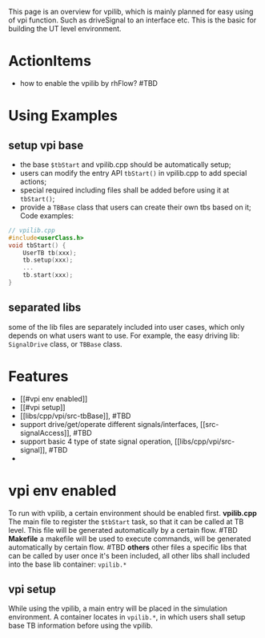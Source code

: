 This page is an overview for vpilib, which is mainly planned for easy using of vpi function. Such as driveSignal to an interface etc.
This is the basic for building the UT level environment.
# ActionItems
- how to enable the vpilib by rhFlow? #TBD 

# Using Examples
## setup vpi base
- the base `$tbStart` and vpilib.cpp should be automatically setup;
- users can modify the entry API `tbStart()` in vpilib.cpp to add special actions;
- special required including files shall be added before using it at `tbStart()`;
- provide a `TBBase` class that users can create their own tbs based on it;
Code examples:
```cpp
// vpilib.cpp
#include<userClass.h>
void tbStart() {
	UserTB tb(xxx);
	tb.setup(xxx);
	...
	tb.start(xxx);
}
```
## separated libs
some of the lib files are separately included into user cases, which only depends on what users want to use. For example, the easy driving lib: `SignalDrive` class, or `TBBase` class.

# Features
- [[#vpi env enabled]]
- [[#vpi setup]]
- [[libs/cpp/vpi/src-tbBase]], #TBD 
- support drive/get/operate different signals/interfaces, [[src-signalAccess]], #TBD 
- support basic 4 type of state signal operation, [[libs/cpp/vpi/src-signal]], #TBD 
- 

# vpi env enabled
To run with vpilib, a certain environment should be enabled first.
**vpilib.cpp**
The main file to register the `$tbStart` task, so that it can be called at TB level. This file will be generated automatically by a certain flow. #TBD 
**Makefile**
a makefile will be used to execute commands, will be generated automatically by certain flow. #TBD 
**others**
other files a specific libs that can be called by user once it's been included, all other libs shall included into the base lib container: `vpilib.*`

## vpi setup
While using the vpilib, a main entry will be placed in the simulation environment. A container locates in `vpilib.*`, in which users shall setup base TB information before using the vpilib.
